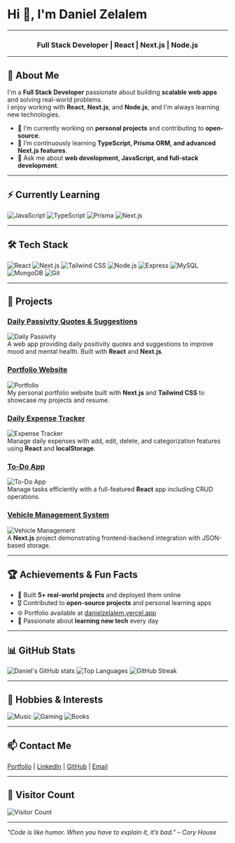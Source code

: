 # Hi 👋, I'm Daniel Zelalem

---

<div align="center">
  <h3>Full Stack Developer | React | Next.js | Node.js</h3>
</div>

---

## 🌟 About Me
I'm a **Full Stack Developer** passionate about building **scalable web apps** and solving real-world problems.  
I enjoy working with **React**, **Next.js**, and **Node.js**, and I'm always learning new technologies.  

- 🔭 I’m currently working on **personal projects** and contributing to **open-source**.  
- 🌱 I’m continuously learning **TypeScript, Prisma ORM, and advanced Next.js features**.  
- 💬 Ask me about **web development, JavaScript, and full-stack development**.  

---

## ⚡ Currently Learning
![JavaScript](https://img.shields.io/badge/JavaScript-F7DF1E?style=for-the-badge&logo=javascript&logoColor=black)
![TypeScript](https://img.shields.io/badge/TypeScript-3178C6?style=for-the-badge&logo=typescript&logoColor=white)
![Prisma](https://img.shields.io/badge/Prisma-2D3748?style=for-the-badge&logo=prisma&logoColor=white)
![Next.js](https://img.shields.io/badge/Next.js-000000?style=for-the-badge&logo=next.js&logoColor=white)

---

## 🛠️ Tech Stack
![React](https://img.shields.io/badge/React-61DAFB?style=for-the-badge&logo=react&logoColor=black)
![Next.js](https://img.shields.io/badge/Next.js-000000?style=for-the-badge&logo=next.js&logoColor=white)
![Tailwind CSS](https://img.shields.io/badge/Tailwind_CSS-06B6D4?style=for-the-badge&logo=tailwind-css&logoColor=white)
![Node.js](https://img.shields.io/badge/Node.js-339933?style=for-the-badge&logo=node.js&logoColor=white)
![Express](https://img.shields.io/badge/Express.js-000000?style=for-the-badge&logo=express&logoColor=white)
![MySQL](https://img.shields.io/badge/MySQL-4479A1?style=for-the-badge&logo=mysql&logoColor=white)
![MongoDB](https://img.shields.io/badge/MongoDB-47A248?style=for-the-badge&logo=mongodb&logoColor=white)
![Git](https://img.shields.io/badge/Git-F05032?style=for-the-badge&logo=git&logoColor=white)

---

## 🔭 Projects

### [Daily Passivity Quotes & Suggestions](https://positivity.lovable.app/)
![Daily Passivity](https://via.placeholder.com/400x200?text=Project+Screenshot)  
A web app providing daily positivity quotes and suggestions to improve mood and mental health. Built with **React** and **Next.js**.

### [Portfolio Website](https://danielzelalem.vercel.app/)
![Portfolio](https://via.placeholder.com/400x200?text=Project+Screenshot)  
My personal portfolio website built with **Next.js** and **Tailwind CSS** to showcase my projects and resume.

### [Daily Expense Tracker](https://github.com/Danz-ed/expense-tracker)
![Expense Tracker](https://via.placeholder.com/400x200?text=Project+Screenshot)  
Manage daily expenses with add, edit, delete, and categorization features using **React** and **localStorage**.

### [To-Do App](https://github.com/Danz-ed/todo-app)
![To-Do App](https://via.placeholder.com/400x200?text=Project+Screenshot)  
Manage tasks efficiently with a full-featured **React** app including CRUD operations.

### [Vehicle Management System](https://github.com/Danz-ed/vehicle-management)
![Vehicle Management](https://via.placeholder.com/400x200?text=Project+Screenshot)  
A **Next.js** project demonstrating frontend-backend integration with JSON-based storage.

---

## 🏆 Achievements & Fun Facts
- 🚀 Built **5+ real-world projects** and deployed them online  
- 🎖 Contributed to **open-source projects** and personal learning apps  
- 🌐 Portfolio available at [danielzelalem.vercel.app](https://danielzelalem.vercel.app/)  
- 🎯 Passionate about **learning new tech** every day  

---

## 📊 GitHub Stats

![Daniel's GitHub stats](https://github-readme-stats.vercel.app/api?username=Danz-ed&show_icons=true&theme=radical&count_private=true&hide=issues)
![Top Languages](https://github-readme-stats.vercel.app/api/top-langs/?username=Danz-ed&layout=compact&theme=radical)
![GitHub Streak](https://github-readme-streak-stats.herokuapp.com/?user=Danz-ed&theme=radical)

---

## 🎯 Hobbies & Interests
![Music](https://img.shields.io/badge/Music-FF69B4?style=for-the-badge&logo=spotify&logoColor=white)
![Gaming](https://img.shields.io/badge/Gaming-FFD700?style=for-the-badge&logo=discord&logoColor=white)
![Books](https://img.shields.io/badge/Books-8A2BE2?style=for-the-badge&logo=goodreads&logoColor=white)

---

## 📫 Contact Me

[Portfolio](https://danielzelalem.vercel.app/) | [LinkedIn](https://www.linkedin.com/in/daniel-zelalem-3741a7252?utm_source=share&utm_campaign=share_via&utm_content=profile&utm_medium=android_app) | [GitHub](https://github.com/Danz-ed) | [Email](mailto:dzelalem86@gmail.com)

---

## 🏅 Visitor Count

![Visitor Count](https://profile-counter.glitch.me/Danz-ed/count.svg)

---

*"Code is like humor. When you have to explain it, it’s bad." – Cory House*
